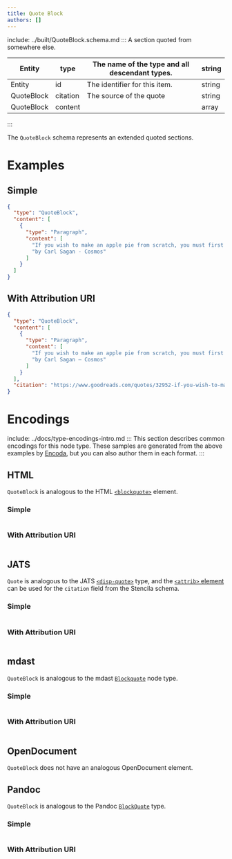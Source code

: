 ```yaml
---
title: Quote Block
authors: []
---
```


include: ../built/QuoteBlock.schema.md
:::
A section quoted from somewhere else.

| Entity     | type     | The name of the type and all descendant types. | string |
| ---------- | -------- | ---------------------------------------------- | ------ |
| Entity     | id       | The identifier for this item.                  | string |
| QuoteBlock | citation | The source of the quote                        | string |
| QuoteBlock | content  |                                                | array  |

:::

The `QuoteBlock` schema represents an extended quoted sections.

# Examples

## Simple

```json
{
  "type": "QuoteBlock",
  "content": [
    {
      "type": "Paragraph",
      "content": [
        "If you wish to make an apple pie from scratch, you must first invent the universe.",
        "by Carl Sagan - Cosmos"
      ]
    }
  ]
}
```

## With Attribution URI

```json
{
  "type": "QuoteBlock",
  "content": [
    {
      "type": "Paragraph",
      "content": [
        "If you wish to make an apple pie from scratch, you must first invent the universe.",
        "by Carl Sagan — Cosmos"
      ]
    }
  ],
  "citation": "https://www.goodreads.com/quotes/32952-if-you-wish-to-make-an-apple-pie-from-scratch"
}
```

# Encodings

include: ../docs/type-encodings-intro.md
:::
This section describes common encodings for this node type. These samples are generated from the above examples by [Encoda](https://stencila.github.io/encoda), but you can also author them in each format.
:::

## HTML

`QuoteBlock` is analogous to the HTML [`<blockquote>`](https://developer.mozilla.org/en-US/docs/Web/HTML/Element/blockquote) element.

### Simple

```html

```

### With Attribution URI

```html

```

## JATS

`Quote` is analogous to the JATS [`<disp-quote>`](https://jats.nlm.nih.gov/articleauthoring/tag-library/1.2/element/disp-quote.html) type, and the [`<attrib>` element](https://jats.nlm.nih.gov/articleauthoring/tag-library/1.2/element/attrib.html) can be used for the `citation` field from the Stencila schema.

### Simple

```jats

```

### With Attribution URI

```jats

```

## mdast

`QuoteBlock` is analogous to the mdast [`Blockquote`](https://github.com/syntax-tree/mdast#blockquote) node type.

### Simple

```markdown
```

### With Attribution URI

```markdown
```

## OpenDocument

`QuoteBlock` does not have an analogous OpenDocument element.

## Pandoc

`QuoteBlock` is analogous to the Pandoc [`BlockQuote`](https://github.com/jgm/pandoc-types/blob/1.17.5.4/Text/Pandoc/Definition.hs#L224) type.

### Simple

```pandoc
```

### With Attribution URI

```pandoc
```

[//]: # 'WIP: Needs QuoteBlock JSON Fixes'
